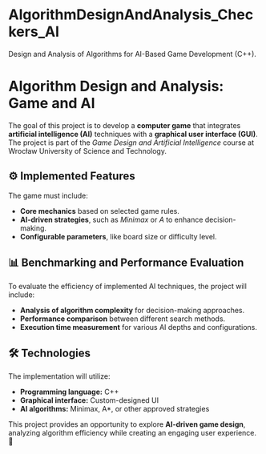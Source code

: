 # AlgorithmDesignAndAnalysis_Checkers_AI
Design and Analysis of Algorithms for AI-Based Game Development (C++).

# Algorithm Design and Analysis: Game and AI 
The goal of this project is to develop a **computer game** that integrates **artificial intelligence (AI)** techniques with a **graphical user interface (GUI)**. 
The project is part of the *Game Design and Artificial Intelligence* course at Wrocław University of Science and Technology.

## ⚙️ Implemented Features  
The game must include:
- **Core mechanics** based on selected game rules.
- **AI-driven strategies**, such as *Minimax* or *A* to enhance decision-making.
- **Configurable parameters**, like board size or difficulty level.

## 📊 Benchmarking and Performance Evaluation  
To evaluate the efficiency of implemented AI techniques, the project will include:
- **Analysis of algorithm complexity** for decision-making approaches.
- **Performance comparison** between different search methods.
- **Execution time measurement** for various AI depths and configurations.

## 🛠️ Technologies  
The implementation will utilize:
- **Programming language:** C++
- **Graphical interface:** Custom-designed UI
- **AI algorithms:** Minimax, A*, or other approved strategies

This project provides an opportunity to explore **AI-driven game design**, analyzing algorithm efficiency while creating an engaging user experience. 🚀  
